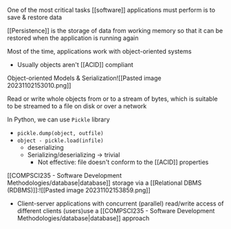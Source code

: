 One of the most critical tasks [[software]] applications must perform is to save & restore data

[[Persistence]] is the storage of data from working memory so that it can be restored when the application is running again

Most of the time, applications work with object-oriented systems
- Usually objects aren't [[ACID]] compliant

Object-oriented Models & Serialization![[Pasted image 20231102153010.png]]

Read or write whole objects from or to a stream of bytes, which is suitable to be streamed to a file on disk or over a network

In Python, we can use `Pickle` library
- `pickle.dump(object, outfile)`
- `object - pickle.load(infile)`
	- deserializing
	- Serializing/deserializing $\rightarrow$ trivial
		- Not effective: file doesn't conform to the [[ACID]] properties

[[COMPSCI235 - Software Development Methodologies/database|database]] storage via a [[Relational DBMS (RDBMS)]]:![[Pasted image 20231102153859.png]]
- Client-server applications with concurrent (parallel) read/write access of different clients (users)use a [[COMPSCI235 - Software Development Methodologies/database|database]] approach